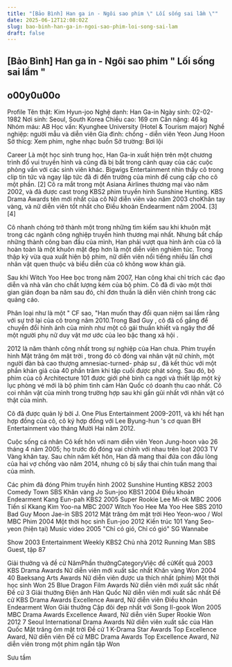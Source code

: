 ```yaml
---
title: "[Bảo Bình] Han ga in - Ngôi sao phim \" Lối sống sai lầm \""
date: 2025-06-12T12:08:02Z
slug: bao-binh-han-ga-in-ngoi-sao-phim-loi-song-sai-lam
draft: false
---
```


## [Bảo Bình] Han ga in - Ngôi sao phim " Lối sống sai lầm "

## o00y0u00o

Profile
Tên thật:  Kim Hyun-joo
Nghệ danh:  Han Ga-in
Ngày sinh: 02-02-1982
Nơi sinh: Seoul, South Korea
Chiều cao: 169 cm
Cân nặng: 46 kg
Nhóm máu: AB
Học vấn: Kyunghee University (Hotel & Tourism major)
Nghề nghiệp: người mẫu và diễn viên
Gia đình: chồng - diễn viên Yeon Jung Hoon
Sở thícg: Xem phim, nghe nhạc buồn
Sở trường: Bơi lội

Career
Là một học sinh trung học, Han Ga-in xuất hiện trên một chương trình đố vui truyền hình và cũng đã bị bắt trong cảnh quay của các cuộc phỏng vấn với các sinh viên khác. Bigwigs Entertainment nhìn thấy cô trong clip tin tức và ngay lập tức đã đi đến trường của mình để cung cấp cho cô một phần. [2] Cô ra mắt trong một Asiana Airlines thương mại vào năm 2002, và đã được cast trong KBS2 phim truyền hình Sunshine Hunting. KBS Drama Awards tên mới nhất của cô Nữ diễn viên vào năm 2003 choKhăn tay vàng, và nữ diễn viên tốt nhất cho Điều khoản Endearment năm 2004. [3] [4]

Cô nhanh chóng trở thành một trong những tìm kiếm sau khi khuôn mặt trong các ngành công nghiệp truyền hình thương mại nhất. Nhưng bất chấp những thành công ban đầu của mình, Han phải vượt qua hình ảnh của cô là hoàn toàn là một khuôn mặt đẹp hơn là một diễn viên nghiêm túc. Trong thập kỷ vừa qua xuất hiện bộ phim, nữ diễn viên nổi tiếng nhiều lần chơi nhân vật quen thuộc và biểu diễn của cô không wow khán giả. 

Sau khi Witch Yoo Hee bọc trong năm 2007, Han công khai chỉ trích các đạo diễn và nhà văn cho chất lượng kém của bộ phim. Cô đã đi vào một thời gian gián đoạn ba năm sau đó, chỉ đơn thuần là diễn viên chính trong các quảng cáo.

Phân loại như là một " CF sao, "Han muốn thay đổi quan niệm sai lầm rằng với sự trở lại của cô trong năm 2010.Trong Bad Guy , cô đã cố gắng để chuyển đổi hình ảnh của mình như một cô gái thuần khiết và ngây thơ để một người phụ nữ duy vật mơ ước của leo bậc thang xã hội . 

2012 là năm thành công nhất trong sự nghiệp của Han chưa. Phim truyền hình Mặt trăng ôm mặt trời , trong đó cô đóng vai nhân vật nữ chính, một người đàn bà cao thượng amnesiac-turned- pháp sư , đã kết thúc với một phần khán giả của 40 phần trăm khi tập cuối được phát sóng. Sau đó, bộ phim của cô Architecture 101 được giới phê bình ca ngợi và thiết lập một kỷ lục phòng vé mới là bộ phim tình cảm Hàn Quốc có doanh thu cao nhất. Cô coi nhân vật của mình trong trường hợp sau khi gần gũi nhất với nhân vật có thật của mình.

Cô đã được quản lý bởi J. One Plus Entertainment 2009-2011, và khi hết hạn hợp đồng của cô, cô ký hợp đồng với Lee Byung-hun 's cơ quan BH Entertainment vào tháng Mười Hai năm 2012. 



Cuộc sống cá nhân
Cô kết hôn với nam diễn viên Yeon Jung-hoon vào 26 tháng 4 năm 2005; họ trước đó đóng vai chính với nhau trên loạt 2003 TV Vàng khăn tay. Sau chín năm kết hôn, Han đã mang thai đứa con đầu lòng của hai vợ chồng vào năm 2014, nhưng cô bị sẩy thai chín tuần mang thai của mình. 


Các phim đã đóng
Phim truyền hình
2002 Sunshine Hunting KBS2
2003 Comedy Town SBS
Khăn vàng Jo Sun-joo KBS1
2004 Điều khoản Endearment Kang Eun-pah KBS2
2005 Super Rookie Lee Mi-ok MBC
2006 Tiến sĩ Kkang Kim Yoo-na MBC
2007 Witch Yoo Hee Ma Yoo Hee SBS
2010 Bad Guy Moon Jae-in SBS
2012 Mặt trăng ôm mặt trời Heo Yeon-woo / Wol MBC
Phim
2004 Một thời học sinh Eun-joo
2012 Kiến trúc 101 Yang Seo-yeon (hiện tại)
Music video
2005 "Chỉ có gió, Chỉ có gió" SG Wannabe

Show
2003 Entertainment Weekly KBS2 Chủ nhà
2012 Running Man SBS Guest, tập 87 

Giải thưởng và đề cử
NămPhần thưởngCategoryViệc đề cửKết quả
2003 KBS Drama Awards Nữ diễn viên mới xuất sắc nhất Khăn vàng Won
2004 40 Baeksang Arts Awards Nữ diễn viên được ưa thích nhất (phim) Một thời học sinh Won
25 Blue Dragon Film Awards  Nữ diễn viên mới xuất sắc nhất Đề cử
3 Giải thưởng Điện ảnh Hàn Quốc Nữ diễn viên mới xuất sắc nhất Đề cử
KBS Drama Awards  Excellence Award, Nữ diễn viên Điều khoản Endearment Won
Giải thưởng Cặp đôi đẹp nhất với Song Il-gook Won
2005 MBC Drama Awards Excellence Award, Nữ diễn viên Super Rookie Won
2012 7 Seoul International Drama Awards Nữ diễn viên xuất sắc của Hàn Quốc Mặt trăng ôm mặt trời Đề cử
1 K-Drama Star Awards Top Excellence Award, Nữ diễn viên Đề cử
MBC Drama Awards Top Excellence Award, Nữ diễn viên trong một phim ngắn tập Won


Sưu tầm